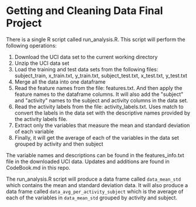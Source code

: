 # Getting and Cleaning Data Final Project

There is a single R script called run_analysis.R. This script will perform the following operations:

1. Download the UCI data set to the current working directory
2. Unzip the UCI data set
3. Load the training and test data sets from the following files: subject_train, x_train.txt, y_train.txt, subject_test.txt, x_test.txt, y_test.txt
4. Merge all the data into one dataframe
5. Read the feature names from the file: features.txt. And then apply the feature names to the dataframe columns. It will also add the "subject" and "activity" names to the subject and activity columns in the data set.
6. Read the activity labels from the file: activity_labels.txt. Uses match to convert the labels in the data set with the descriptive names provided by the activity labels file.
7. Extract only the variables that measure the mean and standard deviation of each variable
8. Finally, it will get the average of each of the variables in the data set grouped by activity and then subject

The variable names and descriptions can be found in the features_info.txt file in the downloaded UCI data. Updates and additions are found in CodeBook.md in this repo.

The run_analysis.R script will produce a data frame called `data_mean_std` which contains the mean and standard deviation data.
It will also produce a data frame called `data_avg_per_activity_subject` which is the average of each of the variables in `data_mean_std` grouped by activity and subject.
